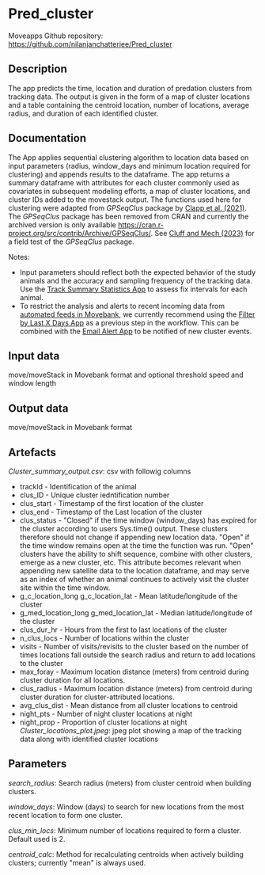 # Pred_cluster
Moveapps Github repository: https://github.com/nilanjanchatterjee/Pred_cluster

## Description
The app predicts the time, location and duration of predation clusters from tracking data. The output is given in the form of a map of cluster locations and a table containing the centroid location, number of locations, average radius, and duration of each identified cluster.

## Documentation
The App applies sequential clustering algorithm to location data based on input parameters (radius, window_days and minimum location required for clustering) and appends results to the dataframe. The app returns a summary dataframe with attributes for each cluster commonly used as covariates in subsequent modeling efforts, a map of cluster locations, and cluster IDs added to the movestack output. The functions used here for clustering were adapted from *GPSeqClus* package by [Clapp et al. (2021)](https://doi.org/10.1111/2041-210X.13572). The *GPSeqClus* package has been removed from CRAN and currently the archived version is only available https://cran.r-project.org/src/contrib/Archive/GPSeqClus/. See [Cluff and Mech (2023)](https://doi.org/10.1002/2688-8319.12204) for a field test of the *GPSeqClus* package.

Notes:
* Input parameters should reflect both the expected behavior of the study animals and the accuracy and sampling frequency of the tracking data. Use the [Track Summary Statistics App](https://www.moveapps.org/apps/browser/8ca03c5a-d61a-466d-860b-11beb6bf6404) to assess fix intervals for each animal.  
* To restrict the analysis and alerts to recent incoming data from [automated feeds in Movebank](https://www.movebank.org/cms/movebank-content/live-data-feeds), we currently recommend using the [Filter by Last X Days App](https://www.moveapps.org/apps/browser/861808be-fb15-4e03-af3d-533642ec797e) as a previous step in the workflow. This can be combined with the [Email Alert App](https://www.moveapps.org/apps/browser/362b42c7-d7a2-4fa6-8d08-b3ddae002f9e) to be notified of new cluster events.

## Input data
move/moveStack in Movebank format and optional threshold speed and window length

## Output data
move/moveStack in Movebank format

## Artefacts

*Cluster_summary_output.csv*: csv with followig columns

- trackId	- Identification of the animal
- clus_ID	- Unique cluster iedntification number
- clus_start	-  Timestamp of the first location of the cluster
- clus_end	- Timestamp of the Last location of the cluster
- clus_status	- "Closed" if the time window (window_days) has expired for the cluster according to users Sys.time() output. These clusters therefore should not change if appending new location data.           "Open" if the time window remains open at the time the function was run. "Open" clusters have the ability to shift sequence, combine with other clusters, emerge as a new cluster, etc. This attribute becomes relevant when appending new satellite data to the location dataframe, and may serve as an index of whether an animal continues to actively visit the cluster site within the time window.
- g_c_location_long	g_c_location_lat - Mean latitude/longitude of the cluster	
- g_med_location_long	g_med_location_lat - Median latitude/longitude of the cluster		
- clus_dur_hr	- Hours from the first to last locations of the cluster
- n_clus_locs	- Number of locations within the cluster
- visits - Number of visits/revisits to the cluster based on the number of times locations fall outside the search radius and return to add locations to the cluster
- max_foray	- Maximum location distance (meters) from centroid during cluster duration for all locations.
- clus_radius	- Maximum location distance (meters) from centroid during cluster duration for cluster-attributed locations.
- avg_clus_dist	- Mean distance from all cluster locations to centroid
- night_pts	- Number of night cluster locations at night
- night_prop -  Proportion of cluster locations at night
*Cluster_locations_plot.jpeg*: jpeg plot showing a map of the tracking data along with identified cluster locations

## Parameters

*search_radius*: Search radius (meters) from cluster centroid when building clusters.

*window_days*: Window (days) to search for new locations from the most recent location to form one cluster.

*clus_min_locs*: Minimum number of locations required to form a cluster. Default used is 2.

*centroid_calc*: Method for recalculating centroids when actively building clusters; currently "mean" is always used. 
